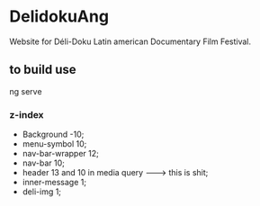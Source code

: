 # DelidokuAng

Website for Déli-Doku Latin american Documentary Film Festival.

## to build use
ng serve

### z-index
 - Background -10;
 - menu-symbol 10;
 - nav-bar-wrapper 12;
 - nav-bar 10;
 - header 13 and 10 in media query ---> this is shit;
 - inner-message 1;
 - deli-img 1;

